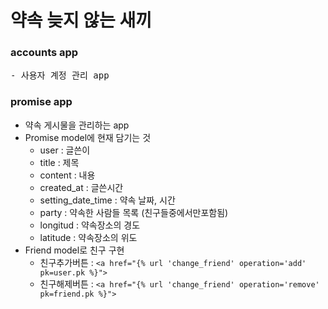 # 약속 늦지 않는 새끼

### accounts app
<pre>
- 사용자 계정 관리 app
</pre>

### promise app

- 약속 게시물을 관리하는 app
- Promise model에 현재 담기는 것
  - user : 글쓴이
  - title : 제목
  - content : 내용
  - created_at : 글쓴시간
  - setting_date_time : 약속 날짜, 시간
  - party : 약속한 사람들 목록 (친구들중에서만포함됨)
  - longitud : 약속장소의 경도
  - latitude : 약속장소의 위도
- Friend model로 친구 구현
  - 친구추가버튼 : `<a href="{% url 'change_friend' operation='add' pk=user.pk %}">`
  - 친구해제버튼 : `<a href="{% url 'change_friend' operation='remove' pk=friend.pk %}">`

